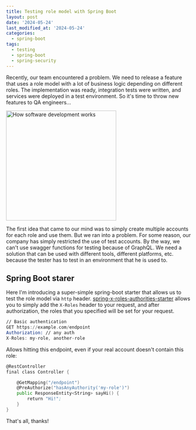 ```yaml
---
title: Testing role model with Spring Boot
layout: post
date: '2024-05-24'
last_modified_at: '2024-05-24'
categories:
  - spring-boot
tags:
  - testing
  - spring-boot
  - spring-security
---
```


Recently, our team encountered a problem. We need to release a feature that
uses a role model with a lot of business logic depending on different roles.
The implementation was ready, integration tests were written, and services were deployed in a test
environment.
So it's time to throw new features to QA engineers...

<img width="300" title="How software development works" alt="How software development works" src="https://imgs.xkcd.com/comics/software_development.png">

The first idea that came to our mind was to simply create multiple accounts for each role and use
them.
But we ran into a problem.
For some reason, our company has simply restricted the use of test accounts.
By the way, we can't use swagger functions for testing because of GraphQL.
We need a solution that can be used with different tools, different platforms, etc.
because the tester has to test in an environment that he is used to.



## Spring Boot starer

Here I'm introducing a super-simple spring-boot starter that allows us to test the role model
via `http` header. [spring-x-roles-authorities-starter](https://github.com/l3r8yJ/spring-x-roles-authorities-starter)
allows
you to simply add the `X-Roles` header to your request, and after authorization, the roles that you
specified will be set for your request.

```asm
// Basic authentication
GET https://example.com/endpoint
Authorization: // any auth
X-Roles: my-role, another-role
```

Allows hitting this endpoint, even if your real account doesn't contain this role:

```asm
@RestController
final class Controller {

    @GetMapping("/endpoint")
    @PreAuthorize("hasAnyAuthority('my-role')")
    public ResponseEntity<String> sayHi() {
        return "Hi!";
    }
}
```

That's all, thanks!
